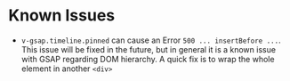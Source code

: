 # Known Issues

- `v-gsap.timeline.pinned` can cause an Error `500 ... insertBefore ...`. This issue will be fixed in the future, but in general it is a known issue with GSAP regarding DOM hierarchy. A quick fix is to wrap the whole element in another `<div>`